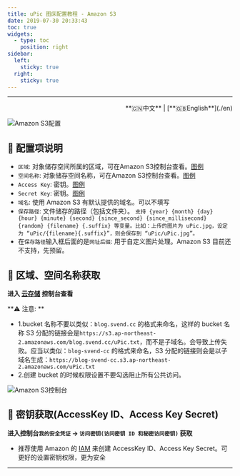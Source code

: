 ```yaml
---
title: uPic 图床配置教程 - Amazon S3
date: 2019-07-30 20:33:43
toc: true
widgets:
  - type: toc
    position: right
sidebar:
  left:
    sticky: true
  right:
    sticky: true
---
```


<hr><!-- i18n --><div align="right">**🇨🇳中文** | [**🇬🇧English**](./en)</div><!-- i18n -->

![Amazon S3配置](https://r2.svend.cc/tutorials/amazon_s3-host.png)

## 📝 配置项说明

- `区域`: 对象储存空间所属的区域，可在Amazon S3控制台查看。[图例](#🧰-区域、空间名称获取)
- `空间名称`: 对象储存空间名称，可在Amazon S3控制台查看。[图例](#🧰-区域、空间名称获取)
- `Access Key`: 密钥。[图例](#🔑-密钥获取-AccessKey-ID、Access-Key-Secret)
- `Secret Key`: 密钥。[图例](#🔑-密钥获取-AccessKey-ID、Access-Key-Secret)
- `域名`: 使用 Amazon S3 有默认提供的域名。可以不填写
- `保存路径`: 文件储存的路径（包括文件夹）。 `支持 {year} {month} {day} {hour} {minute} {second} {since_second} {since_millisecond} {random} {filename} {.suffix} 等变量。比如：上传的图片为 uPic.jpg，设定为 “uPic/{filename}{.suffix}”，则会保存到 “uPic/uPic.jpg”。`
- 在`保存路径`输入框后面的是`网址后缀`: 用于自定义图片处理。Amazon S3 目前还不支持，先预留。

## 🧰 区域、空间名称获取

**进入 [云存储](https://s3.console.aws.amazon.com/s3) 控制台查看**

**⚠️ 注意: **
- 1.bucket 名称不要以类似：`blog.svend.cc` 的格式来命名，这样的 bucket 名称 S3 分配的链接会是`https://s3.ap-northeast-2.amazonaws.com/blog.svend.cc/uPic.txt`，而不是子域名。会导致上传失败。应当以类似：`blog-svend-cc` 的格式来命名，S3 分配的链接则会是以子域名生成：`https://blog-svend-cc.s3.ap-northeast-2.amazonaws.com/uPic.txt`
- 2.创建 bucket 的时候权限设置不要勾选阻止所有公共访问。

![Amazon S3控制台](https://r2.svend.cc/tutorials/amazon_s3-info.png)

## 🔑 密钥获取(AccessKey ID、Access Key Secret)

**进入控制台`我的安全凭证` -> `访问密钥(访问密钥 ID 和秘密访问密钥)` 获取**
- 推荐使用 Amazon 的 [IAM](https://docs.aws.amazon.com/zh_cn/IAM/latest/UserGuide/introduction.html) 来创建 AccessKey ID、Access Key Secret。可更好的设置密钥权限，更为安全

<hr>
